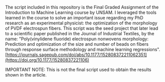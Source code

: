 The script included in this repository is the Final Graded Assignment of the Introduction to Machine Learning course by UNSAM. 
I leveraged the tools learned in the course to solve an important issue regarding my PhD research as an experimental physicist: the optimization of the morphology of PVDF electrospun fibers.
This script was the seed project that later lead to a scientific paper published in the Journal of Industrial Textiles, by the name: 
"Poly(vinylidene fluoride) electrospun nonwovens morphology: Prediction and optimization of the size and number of beads on fibers through response surface methodology and machine learning regressions". 
[https://journals.sagepub.com/doi/abs/10.1177/152808372211062351](https://doi.org/10.1177/15280837221106)  
  
IMPORTANT NOTE: This is not the final script used to obtain the results shown in the article.

